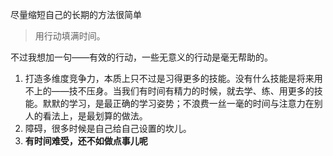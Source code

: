 尽量缩短自己的长期的方法很简单
> 用行动填满时间。

不过我想加一句——有效的行动，一些无意义的行动是毫无帮助的。

1. 打造多维度竞争力，本质上只不过是习得更多的技能。没有什么技能是将来用不上的——技不压身。当我们有时间有精力的时候，就去学、练、用更多的技能。默默的学习，是最正确的学习姿势；不浪费一丝一毫的时间与注意力在别人的看法上，是最划算的做法。
2. 障碍，很多时候是自己给自己设置的坎儿。
3. **有时间难受，还不如做点事儿呢**



